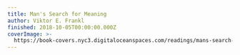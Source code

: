 ```yaml
---
title: Man's Search for Meaning
author: Viktor E. Frankl
finished: 2018-10-05T00:00:00.000Z
coverImage: >-
  https://book-covers.nyc3.digitaloceanspaces.com/readings/mans-search-for-meaning-01.jpg
---
```

